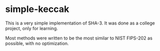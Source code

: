 # simple-keccak

This is a very simple implementation of SHA-3. It was done as a college project, only for learning.

Most methods were written to be the most similar to NIST FIPS-202 as possible, with no optimization. 
